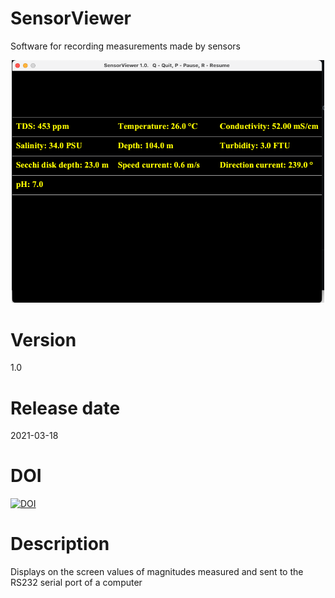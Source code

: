 # SensorViewer

Software for recording measurements made by sensors

<p align="center">
<img src="/image/SensorViewer_Screenshot.png" width="500">
</p>

# Version

1.0

# Release date

2021-03-18

# DOI

[![DOI](https://zenodo.org/badge/DOI/10.5281/zenodo.7955166.svg)](https://doi.org/10.5281/zenodo.7955166)

# Description

Displays on the screen values of magnitudes measured and sent to the RS232 serial port of a computer  
